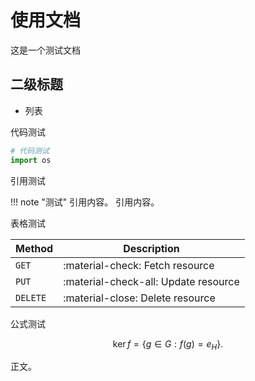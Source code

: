 # 使用文档

这是一个测试文档

## 二级标题

* 列表

代码测试

```py title="bubble_sort.py"
# 代码测试
import os
```

引用测试

!!! note "测试"
    引用内容。
    引用内容。

表格测试

| Method      | Description                          |
| ----------- | ------------------------------------ |
| `GET`       | :material-check:     Fetch resource  |
| `PUT`       | :material-check-all: Update resource |
| `DELETE`    | :material-close:     Delete resource |

公式测试

$$
\operatorname{ker} f=\{g\in G:f(g)=e_{H}\}{\mbox{.}}
$$

正文。



